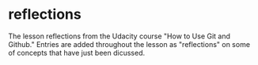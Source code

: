 # reflections
The lesson reflections from the Udacity course "How to Use Git and Github."
Entries are added throughout the lesson as "reflections" on some of concepts that have just been dicussed.
